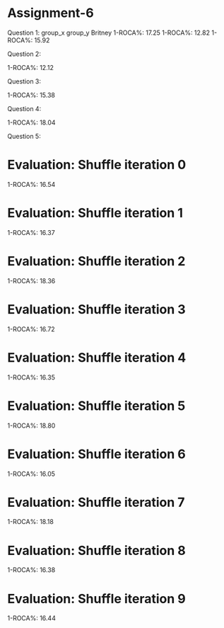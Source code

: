 # Assignment-6


Question 1: 
				group_x					group_y						Britney
			     1-ROCA%: 17.25                          1-ROCA%: 12.82                                   1-ROCA%: 15.92

Question 2:  

1-ROCA%: 12.12

Question 3:

1-ROCA%: 15.38

Question 4: 

1-ROCA%: 18.04

Question 5:

# Evaluation: Shuffle iteration 0
1-ROCA%: 16.54

# Evaluation: Shuffle iteration 1
1-ROCA%: 16.37

# Evaluation: Shuffle iteration 2
1-ROCA%: 18.36

# Evaluation: Shuffle iteration 3
1-ROCA%: 16.72

# Evaluation: Shuffle iteration 4
1-ROCA%: 16.35

# Evaluation: Shuffle iteration 5
1-ROCA%: 18.80

# Evaluation: Shuffle iteration 6
1-ROCA%: 16.05

# Evaluation: Shuffle iteration 7
1-ROCA%: 18.18

# Evaluation: Shuffle iteration 8
1-ROCA%: 16.38

# Evaluation: Shuffle iteration 9
1-ROCA%: 16.44

